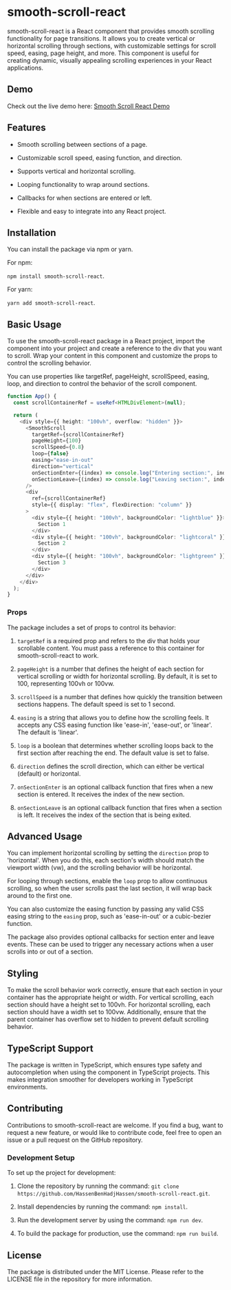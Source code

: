 # smooth-scroll-react

smooth-scroll-react is a React component that provides smooth scrolling functionality for page transitions. It allows you to create vertical or horizontal scrolling through sections, with customizable settings for scroll speed, easing, page height, and more. This component is useful for creating dynamic, visually appealing scrolling experiences in your React applications.

## Demo

Check out the live demo here: [Smooth Scroll React Demo](https://scroll-demo.hassenbenhadjhassen.com/)

## Features

- Smooth scrolling between sections of a page.

- Customizable scroll speed, easing function, and direction.

- Supports vertical and horizontal scrolling.

- Looping functionality to wrap around sections.

- Callbacks for when sections are entered or left.

- Flexible and easy to integrate into any React project.

## Installation

You can install the package via npm or yarn.

For npm:

`npm install smooth-scroll-react`.

For yarn:

`yarn add smooth-scroll-react`.

## Basic Usage

To use the smooth-scroll-react package in a React project, import the component into your project and create a reference to the div that you want to scroll. Wrap your content in this component and customize the props to control the scrolling behavior.

You can use properties like targetRef, pageHeight, scrollSpeed, easing, loop, and direction to control the behavior of the scroll component.

```typescript
function App() {
  const scrollContainerRef = useRef<HTMLDivElement>(null);

  return (
    <div style={{ height: "100vh", overflow: "hidden" }}>
      <SmoothScroll
        targetRef={scrollContainerRef}
        pageHeight={100}
        scrollSpeed={0.8}
        loop={false}
        easing="ease-in-out"
        direction="vertical"
        onSectionEnter={(index) => console.log("Entering section:", index)}
        onSectionLeave={(index) => console.log("Leaving section:", index)}
      />
      <div
        ref={scrollContainerRef}
        style={{ display: "flex", flexDirection: "column" }}
      >
        <div style={{ height: "100vh", backgroundColor: "lightblue" }}>
          Section 1
        </div>
        <div style={{ height: "100vh", backgroundColor: "lightcoral" }}>
          Section 2
        </div>
        <div style={{ height: "100vh", backgroundColor: "lightgreen" }}>
          Section 3
        </div>
      </div>
    </div>
  );
}
```

### Props

The package includes a set of props to control its behavior:

1.  `targetRef` is a required prop and refers to the div that holds your scrollable content. You must pass a reference to this container for smooth-scroll-react to work.

2.  `pageHeight` is a number that defines the height of each section for vertical scrolling or width for horizontal scrolling. By default, it is set to 100, representing 100vh or 100vw.

3.  `scrollSpeed` is a number that defines how quickly the transition between sections happens. The default speed is set to 1 second.

4.  `easing` is a string that allows you to define how the scrolling feels. It accepts any CSS easing function like 'ease-in', 'ease-out', or 'linear'. The default is 'linear'.

5.  `loop` is a boolean that determines whether scrolling loops back to the first section after reaching the end. The default value is set to false.

6.  `direction` defines the scroll direction, which can either be vertical (default) or horizontal.

7.  `onSectionEnter` is an optional callback function that fires when a new section is entered. It receives the index of the new section.

8.  `onSectionLeave` is an optional callback function that fires when a section is left. It receives the index of the section that is being exited.

## Advanced Usage

You can implement horizontal scrolling by setting the `direction` prop to 'horizontal'. When you do this, each section's width should match the viewport width (vw), and the scrolling behavior will be horizontal.

For looping through sections, enable the `loop` prop to allow continuous scrolling, so when the user scrolls past the last section, it will wrap back around to the first one.

You can also customize the easing function by passing any valid CSS easing string to the `easing` prop, such as 'ease-in-out' or a cubic-bezier function.

The package also provides optional callbacks for section enter and leave events. These can be used to trigger any necessary actions when a user scrolls into or out of a section.

## Styling

To make the scroll behavior work correctly, ensure that each section in your container has the appropriate height or width. For vertical scrolling, each section should have a height set to 100vh. For horizontal scrolling, each section should have a width set to 100vw. Additionally, ensure that the parent container has overflow set to hidden to prevent default scrolling behavior.

## TypeScript Support

The package is written in TypeScript, which ensures type safety and autocompletion when using the component in TypeScript projects. This makes integration smoother for developers working in TypeScript environments.

## Contributing

Contributions to smooth-scroll-react are welcome. If you find a bug, want to request a new feature, or would like to contribute code, feel free to open an issue or a pull request on the GitHub repository.

### Development Setup

To set up the project for development:

1. Clone the repository by running the command: `git clone https://github.com/HassenBenHadjHassen/smooth-scroll-react.git`.

2. Install dependencies by running the command: `npm install`.

3. Run the development server by using the command: `npm run dev`.

4. To build the package for production, use the command: `npm run build`.

## License

The package is distributed under the MIT License. Please refer to the LICENSE file in the repository for more information.
